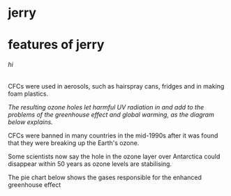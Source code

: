 # jerry
# features of jerry
###### hi
CFCs were used in aerosols, such as hairspray cans, fridges and in making foam plastics.

_The resulting ozone holes let harmful UV radiation in and add to the problems of the greenhouse effect and global warming, as the diagram below explains._

 CFCs were banned in many countries in the mid-1990s after it was found that they were breaking up the Earth's ozone.

Some scientists now say the hole in the ozone layer over Antarctica could disappear within 50 years as ozone levels are stabilising.

The pie chart below shows the gases responsible for the enhanced greenhouse effect
